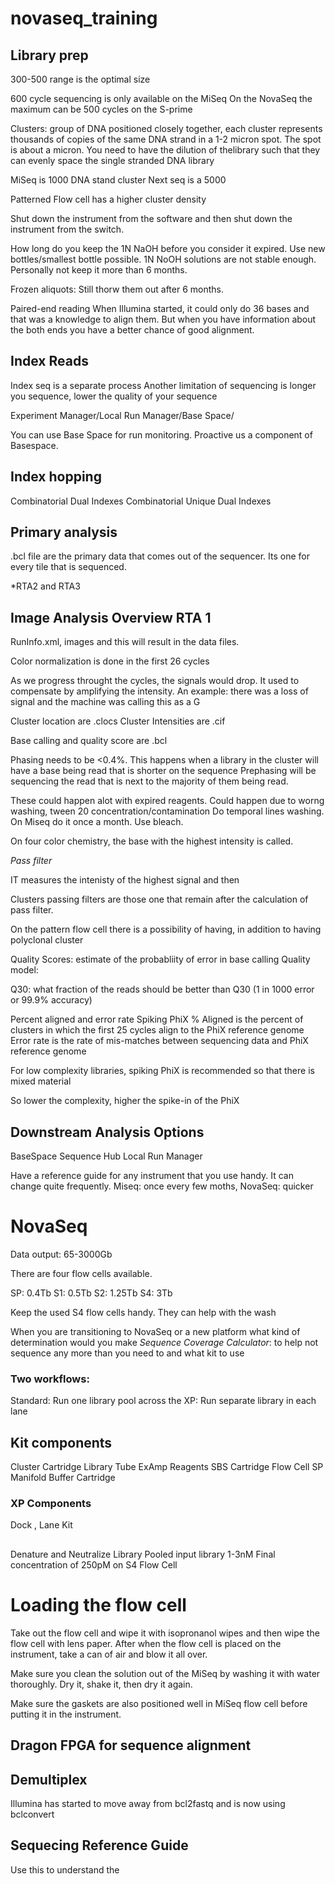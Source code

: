 # novaseq_training

## Library prep

300-500 range is the optimal size

600 cycle sequencing is only available on the MiSeq
On the NovaSeq the maximum can be 500 cycles on the S-prime

Clusters: group of DNA positioned closely together, each cluster represents thousands of copies of the same DNA strand in a 1-2 micron spot. The spot is about a micron. You need to have the dilution of thelibrary such that they can evenly space the single stranded DNA library

MiSeq is 1000 DNA stand cluster
Next seq is a 5000


Patterned Flow cell has a higher cluster density

Shut down the instrument from the software and then shut down the instrument from the switch.

How long do you keep the 1N NaOH before you consider it expired.
Use new bottles/smallest bottle possible.
1N NoOH solutions are not stable enough. Personally not keep it more than 6 months.

Frozen aliquots: Still thorw them out after 6 months.

Paired-end reading
When Illumina started, it could only do 36 bases and that was a knowledge to align them.
But when you have information about the both ends you have a better chance of good alignment.

## Index Reads
Index seq is a separate process
Another limitation of sequencing is longer you sequence, lower the quality of your sequence

Experiment Manager/Local Run Manager/Base Space/

You can use Base Space for run monitoring. Proactive us a component of Basespace.

## Index hopping 
Combinatorial Dual Indexes
Combinatorial Unique Dual Indexes


## Primary analysis
.bcl file are the primary data that comes out of the sequencer. Its one for every tile that is sequenced. 

*RTA2 and RTA3

## Image Analysis Overview RTA 1

RunInfo.xml, images and this will result in the data files.


Color normalization is done in the first 26 cycles

As we progress throught the cycles, the signals would drop. It used to compensate by amplifying the intensity. 
An example: there was a loss of signal and the machine was calling this as a G

Cluster location are .clocs
Cluster Intensities are .cif

Base calling and quality score are .bcl

Phasing needs to be <0.4%. This happens when a library in the cluster will have a base being read that is shorter on the sequence
Prephasing will be sequencing the read that is next to the majority of them being read.

These could happen alot with expired reagents. 
Could happen due to worng washing, tween 20 concentration/contamination
Do temporal lines washing. On Miseq do it once a month. Use bleach.

On four color chemistry, the base with the highest intensity is called.

*Pass filter*

IT measures the intenisty of the highest signal and then 

Clusters passing filters are those one that remain after the calculation of pass filter.

On the pattern flow cell there is a possibility of having, in addition to having polyclonal cluster


Quality Scores: estimate of the probabliity of error in base calling
Quality model:



Q30: what fraction of the reads should be better than Q30 (1 in 1000 error or 99.9% accuracy) 



Percent aligned and error rate
Spiking PhiX
% Aligned is the percent of clusters in which the first 25 cycles align to the PhiX reference genome
Error rate is the rate of mis-matches between sequencing data and PhiX reference genome

For low complexity libraries, spiking PhiX is recommended so that there is mixed material 

So lower the complexity, higher the spike-in of the PhiX

## Downstream Analysis Options

BaseSpace Sequence Hub
Local Run Manager

Have a reference guide for any instrument that you use handy. It can change quite frequently. Miseq: once every few moths, NovaSeq: quicker



# NovaSeq 


Data output: 65-3000Gb

There are four flow cells available.

SP: 0.4Tb
S1: 0.5Tb
S2: 1.25Tb
S4: 3Tb

Keep the used S4 flow cells handy. They can help with the wash

When you are transitioning to NovaSeq or a new platform what kind of determination would you make 
*Sequence Coverage Calculator*: to help not sequence any more than you need to and what kit to use

### Two workflows: 
Standard: Run one library pool across the 
XP: Run separate library in each lane

## Kit components
Cluster Cartridge
Library Tube
ExAmp Reagents
SBS Cartridge
Flow Cell
SP Manifold
Buffer Cartridge

### XP Components
Dock , Lane Kit

## 

Denature and Neutralize Library
Pooled input library 1-3nM
Final concentration of 250pM on S4 Flow Cell

# Loading the flow cell
Take out the flow cell and wipe it with isopronanol wipes and then wipe the flow cell with lens paper. After when the flow cell is placed on the instrument, take a can of air and blow it all over.

Make sure you clean the solution out of the MiSeq by washing it with water thoroughly. Dry it, shake it, then dry it again.

Make sure the gaskets are also positioned well in MiSeq flow cell before putting it in the instrument.

## Dragon FPGA for sequence alignment


## Demultiplex
Illumina has started to move away from bcl2fastq and is now using bclconvert

## Sequecing Reference Guide
Use this to understand the 
